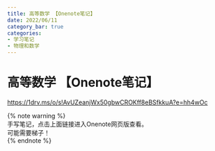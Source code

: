 ```yaml
---
title: 高等数学 【Onenote笔记】
date: 2022/06/11
category_bar: true
categories: 
- 学习笔记
- 物理和数学
---
```


# 高等数学 【Onenote笔记】

https://1drv.ms/o/s!AvUZeanjWx50gbwCROKff8eBSfkkuA?e=hh4wOc

{% note warning %}  
手写笔记，点击上面链接进入Onenote网页版查看。  
可能需要梯子！  
{% endnote %}